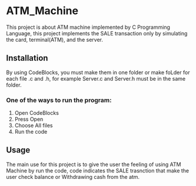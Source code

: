 # ATM_Machine
This project is about ATM machine implemented by C Programming Language, this project implements the SALE transaction only by simulating the card, terminal(ATM), and the server.


## Installation 
By using CodeBlocks, you must make them in one folder or make foLder for each file .c and .h, for example Server.c and Server.h must be in the same folder. 

### One of the ways to run the program:
1. Open CodeBlocks
2. Press Open
3. Choose All files
4. Run the code

## Usage
The main use for this project is to give the user the feeling of using ATM Machine by run the code, code indicates the SALE trasnction that make the user check balance or Withdrawing cash from the atm.
